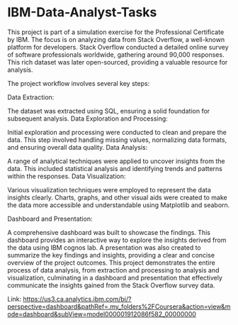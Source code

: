 # IBM-Data-Analyst-Tasks
This project is part of a simulation exercise for the Professional Certificate by IBM. The focus is on analyzing data from Stack Overflow, a well-known platform for developers. Stack Overflow conducted a detailed online survey of software professionals worldwide, gathering around 90,000 responses. This rich dataset was later open-sourced, providing a valuable resource for analysis.

The project workflow involves several key steps:

Data Extraction:

The dataset was extracted using SQL, ensuring a solid foundation for subsequent analysis.
Data Exploration and Processing:

Initial exploration and processing were conducted to clean and prepare the data. This step involved handling missing values, normalizing data formats, and ensuring overall data quality.
Data Analysis:

A range of analytical techniques were applied to uncover insights from the data. This included statistical analysis and identifying trends and patterns within the responses.
Data Visualization:

Various visualization techniques were employed to represent the data insights clearly. Charts, graphs, and other visual aids were created to make the data more accessible and understandable using Matplotlib and seaborn.

Dashboard and Presentation:

A comprehensive dashboard was built to showcase the findings. This dashboard provides an interactive way to explore the insights derived from the data using IBM cognos lab.
A presentation was also created to summarize the key findings and insights, providing a clear and concise overview of the project outcomes.
This project demonstrates the entire process of data analysis, from extraction and processing to analysis and visualization, culminating in a dashboard and presentation that effectively communicate the insights gained from the Stack Overflow survey data.

Link: https://us3.ca.analytics.ibm.com/bi/?perspective=dashboard&pathRef=.my_folders%2FCoursera&action=view&mode=dashboard&subView=model000001912086f582_00000000
